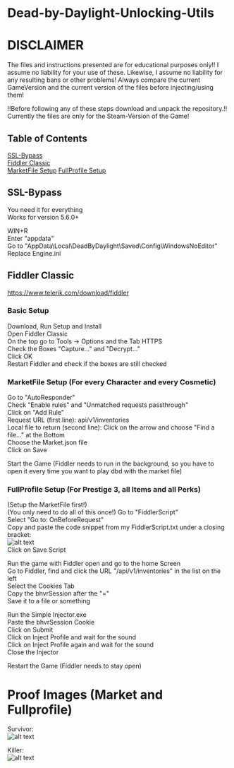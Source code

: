 # Dead-by-Daylight-Unlocking-Utils

# DISCLAIMER
The files and instructions presented are for educational purposes only!! I assume no liability for your use of these. Likewise, I assume no liability for any resulting bans or other problems! Always compare the current GameVersion and the current version of the files before injecting/using them!

!!Before following any of these steps download and unpack the repository.!!
Currently the files are only for the Steam-Version of the Game!

## Table of Contents  
[SSL-Bypass](#SSL-Bypass)  
[Fiddler Classic](#Fiddler-Classic)  
[MarketFile Setup](#marketfile-setup-for-every-character-and-every-cosmetic)
[FullProfile Setup](#FullProfile-Setup)
<a name="headers"/>


## SSL-Bypass
You need it for everything  
Works for version 5.6.0+

WIN+R  
Enter "appdata"  
Go to "AppData\Local\DeadByDaylight\Saved\Config\WindowsNoEditor"  
Replace Engine.ini


## Fiddler Classic
https://www.telerik.com/download/fiddler

### Basic Setup
Download, Run Setup and Install  
Open Fiddler Classic  
On the top go to Tools -> Options and the Tab HTTPS  
Check the Boxes "Capture..." and "Decrypt..."  
Click OK  
Restart Fiddler and check if the boxes are still checked

### MarketFile Setup (For every Character and every Cosmetic)
Go to "AutoResponder"  
Check "Enable rules" and "Unmatched requests passthrough"  
Click on "Add Rule"  
Request URL (first line): api/v1/inventories  
Local file to return (second line): Click on the arrow and choose "Find a file..." at the Bottom  
                                    Choose the Market.json file  
                                    Click on Save  
           
Start the Game (Fiddler needs to run in the background, so you have to open it every time you want to play dbd with the market file)

### FullProfile Setup (For Prestige 3, all Items and all Perks)  
(Setup the MarketFile first!)  
(You only need to do all of this once!)
Go to "FiddlerScript"  
Select "Go to: OnBeforeRequest"  
Copy and paste the code snippet from my FiddlerScript.txt under a closing bracket:  
![alt text](https://i.imgur.com/aE6ijKO.png)  
Click on Save Script  

Run the game with Fiddler open and go to the home Screen  
Go to Fiddler, find and click the URL "/api/v1/inventories" in the list on the left  
Select the Cookies Tab  
Copy the bhvrSession after the "="  
Save it to a file or something  

Run the Simple Injector.exe  
Paste the bhvrSession Cookie  
Click on Submit  
Click on Inject Profile and wait for the sound  
Click on Inject Profile again and wait for the sound  
Close the Injector

Restart the Game (Fiddler needs to stay open)


# Proof Images (Market and Fullprofile)  

Survivor:  
![alt text](https://i.imgur.com/SlvUAuj.png)  

Killer:  
![alt text](https://i.imgur.com/E8SBvgI.png)  



